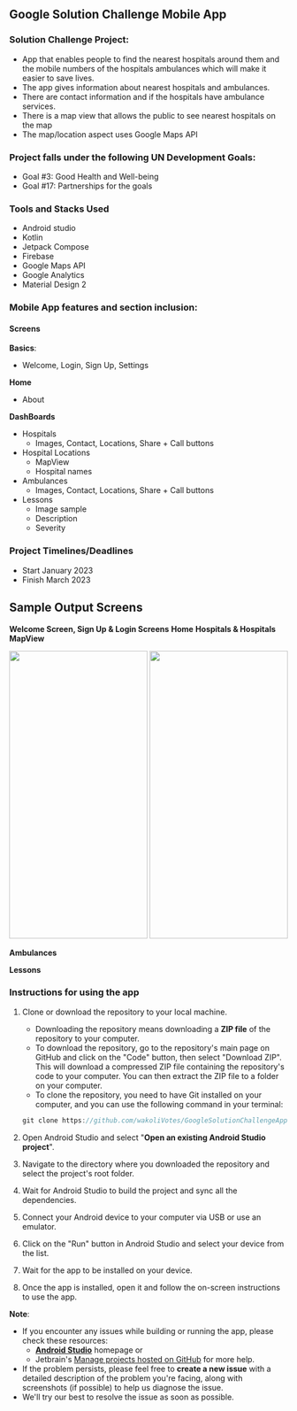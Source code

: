 ## Google Solution Challenge Mobile App
### Solution Challenge Project:
- App that enables people to find the nearest hospitals around them and the mobile numbers of the hospitals ambulances which will make it easier to save lives.
- The app gives information about nearest hospitals and ambulances.
- There are contact information and if the hospitals have ambulance services.
- There is a map view that allows the public to see nearest hospitals on the map
- The map/location aspect uses Google Maps API

### Project falls under the following UN Development Goals:
- Goal #3: Good Health and Well-being
- Goal #17: Partnerships for the goals

### Tools and Stacks Used
- Android studio
- Kotlin
- Jetpack Compose
- Firebase
- Google Maps API
- Google Analytics
- Material Design 2

### Mobile App features and section inclusion:
#### Screens
**Basics**:
- Welcome, Login, Sign Up, Settings

**Home** 
- About 

**DashBoards**
- Hospitals 
   - Images, Contact, Locations, Share + Call buttons
- Hospital Locations
   - MapView
   - Hospital names
- Ambulances
   - Images, Contact, Locations, Share + Call buttons
- Lessons 
   - Image sample
   - Description
   - Severity

### Project Timelines/Deadlines
- Start January 2023
- Finish March 2023

## Sample Output Screens
**Welcome Screen, Sign Up & Login Screens**
**Home**
**Hospitals & Hospitals MapView**

<img width="250" height="520" src="https://user-images.githubusercontent.com/77758884/224985450-7b125604-4bb6-4723-9d98-9c0d0c655226.png" >
<img width="250" height="520" src="https://user-images.githubusercontent.com/77758884/224985499-5af4bc17-8458-46b0-89d3-c55a453463f2.png" >

**Ambulances**



**Lessons**





### Instructions for using the app
1. Clone or download the repository to your local machine.
   - Downloading the repository means downloading a **ZIP file** of the repository to your computer.
   - To download the repository, go to the repository's main page on GitHub and click on the "Code" button, then select "Download ZIP". This will download a compressed ZIP file containing the repository's code to your computer. You can then extract the ZIP file to a folder on your computer.
   - To clone the repository, you need to have Git installed on your computer, and you can use the following command in your terminal:

   ```kt
   git clone https://github.com/wakoliVotes/GoogleSolutionChallengeApp.git
   
   ```
2. Open Android Studio and select "**Open an existing Android Studio project**".
3. Navigate to the directory where you downloaded the repository and select the project's root folder.
4. Wait for Android Studio to build the project and sync all the dependencies.
5. Connect your Android device to your computer via USB or use an emulator.
6. Click on the "Run" button in Android Studio and select your device from the list.
7. Wait for the app to be installed on your device.
8. Once the app is installed, open it and follow the on-screen instructions to use the app.

**Note**: 
- If you encounter any issues while building or running the app, please check these resources:
   -  **[Android Studio](https://developer.android.com/studio)** homepage or 
   - Jetbrain's [Manage projects hosted on GitHub](https://www.jetbrains.com/help/idea/manage-projects-hosted-on-github.html) for more help.
- If the problem persists, please feel free to **create a new issue** with a detailed description of the problem you're facing, along with screenshots (if possible) to help us diagnose the issue.
- We'll try our best to resolve the issue as soon as possible.




